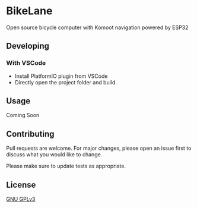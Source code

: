 # BikeLane

Open source bicycle computer with Komoot navigation powered by ESP32 

## Developing

### With VSCode
- Install PlatformIO plugin from VSCode
- Directly open the project folder and build.

## Usage

Coming Soon


## Contributing
Pull requests are welcome. For major changes, please open an issue first to discuss what you would like to change.

Please make sure to update tests as appropriate.

## License
[GNU GPLv3](https://choosealicense.com/licenses/gpl-3.0)